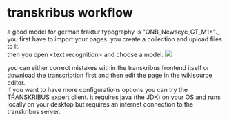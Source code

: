 # transkribus workflow
a good model for german fraktur typography is "ONB\_Newseye\_GT\_M1+".\_  
you first have to import your pages. you create a collection and upload files to it.  
then you open \<text recognition\> and choose a model:
![][image-1]

you can either correct mistakes within the transkribus frontend itself or download the transcription first and then edit the page in the wikisource editor.   
if you want to have more configurations options you can try the TRANSKRIBUS expert client. it requires java (the JDK) on your OS and runs locally on your desktop but requires an internet connection to the transkribus server. 

[image-1]:	mdb-trans-001.png